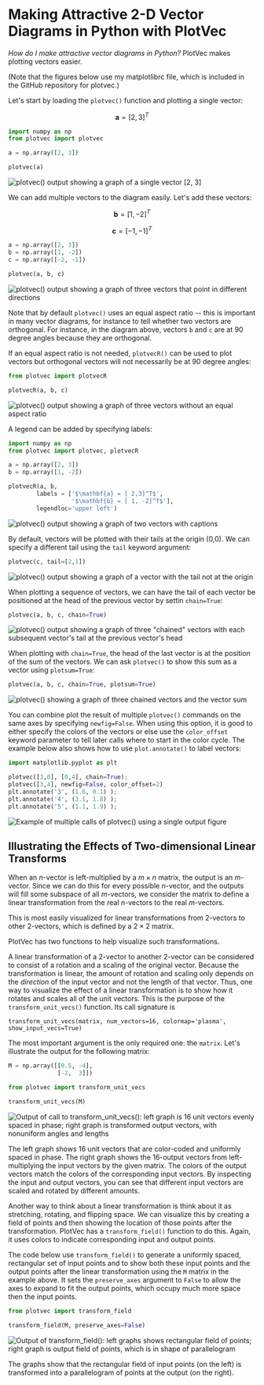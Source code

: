 # Making Attractive 2-D Vector Diagrams in Python with PlotVec

*How do I make attractive vector diagrams in Python?* PlotVec makes plotting vectors easier.

(Note that the figures below use my matplotlibrc file, which is included in the GitHub repository for plotvec.)

Let's start by loading the `plotvec()` function and plotting a single vector:


$$
\mathbf{a} = [2,3]^T
$$



```python
import numpy as np
from plotvec import plotvec

a = np.array([2, 3])

plotvec(a)
```


    
![plotvec() output showing a graph of a single vector \[2, 3\]](figs/output_2_0.png)
    


We can add multiple vectors to the diagram easily. Let's add these vectors:

$$
\mathbf{b} =[1,-2]^T 
$$

$$
\mathbf{c} =[-1,-1]^T
$$


```python
a = np.array([2, 3])
b = np.array([1, -2])
c = np.array([-2, -1])

plotvec(a, b, c)
```


    
![plotvec() output showing a graph of three vectors that point in different directions](figs/output_4_0.png)
    


Note that by default `plotvec()` uses an equal aspect ratio -- this is important in many vector diagrams, for instance to tell whether two vectors are orthogonal. For instance, in the diagram above, vectors `b` and `c` are at 90 degree angles because they are orthogonal.

If an equal aspect ratio is not needed, `plotvecR()` can be used to plot vectors but orthogonal vectors will not necessarily be at 90 degree angles:


```python
from plotvec import plotvecR

plotvecR(a, b, c)
```


    
![plotvec() output showing a graph of three vectors without an equal aspect ratio](figs/output_6_0.png)
    


A legend can be added by specifying labels:


```python
import numpy as np
from plotvec import plotvec, plotvecR

a = np.array([2, 3])
b = np.array([1, -2])

plotvecR(a, b,
        labels = ['$\mathbf{a} = [ 2,3]^T$',
                  '$\mathbf{b} = [ 1, -2]^T$'],
        legendloc='upper left')
```


    
![plotvec() output showing a graph of two vectors with captions](figs/output_8_0.png)
    


By default, vectors will be plotted with their tails at the origin (0,0).  We can specify a different tail using the `tail` keyword argument:


```python
plotvec(c, tail=[2,1])
```


    
![plotvec() output showing a graph of a vector with the tail not at the origin](figs/output_10_0.png)
    


When plotting a sequence of vectors, we can have the tail of each vector be positioned at the head of the previous vector by settin `chain=True`:


```python
plotvec(a, b, c, chain=True)
```


    
![plotvec() output showing a graph of three "chained" vectors with each subsequent vector's tail at the previous vector's head](figs/output_12_0.png)
    


When plotting with `chain=True`, the head of the last vector is at the position of the sum of the vectors. We can ask `plotvec()` to show this sum as a vector using `plotsum=True`:


```python
plotvec(a, b, c, chain=True, plotsum=True)
```


    
![plotvec() showing a graph of three chained vectors and the vector sum](figs/output_14_0.png)
    


You can combine plot the result of multiple `plotvec()` commands on the same axes by specifying `newfig=False`. When using this option, it is good to either specify the colors of the vectors or else use the `color_offset` keyword parameter to tell later calls where to start in the color cycle. The example below also shows how to use `plot.annotate()` to label vectors:


```python
import matplotlib.pyplot as plt

plotvec([3,0], [0,4], chain=True);
plotvec([3,4], newfig=False, color_offset=2)
plt.annotate('3', (1.6, 0.1) );
plt.annotate('4', (3.1, 1.8) );
plt.annotate('5', (1.1, 1.9) );
```


    
![Example of multiple calls of plotvec() using a single output figure](figs/output_16_0.png)
    

## Illustrating the Effects of Two-dimensional Linear Transforms

When an $n$-vector is left-multiplied by a $m \times n$ matrix, the output is an $m$-vector. Since we can do this for every possible $n$-vector, and the outputs will fill some subspace of all $m$-vectors, we consider the matrix to define a linear transformation from the real $n$-vectors to the real $m$-vectors.

This is most easily visualized for linear transformations from $2$-vectors to other $2$-vectors, which is defined by a $2 \times 2$ matrix. 

PlotVec has two functions to help visualize such transformations.

A linear transformation of a 2-vector to another 2-vector can be considered to consist of a rotation and a scaling of the original vector. Because the transformation is linear, the amount of rotation and scaling only depends on the *direction* of the input vector and not the length of that vector. Thus, one way to visualize the effect of a linear transformation is to show how it rotates and scales all of the unit vectors. This is the purpose of the `transform_unit_vecs()` function. Its call signature is

`transform_unit_vecs(matrix, num_vectors=16, colormap='plasma', show_input_vecs=True)`

The most important argument is the only required one: the `matrix`. Let's illustrate the output for the following matrix:


```python
M = np.array([[0.5, -4],
              [-2,  3]])
```


```python
from plotvec import transform_unit_vecs

transform_unit_vecs(M)
```


    
![Output of call to transform_unit_vecs(): left graph is 16 unit vectors evenly spaced in phase; right graph is transformed output vectors, with nonuniform angles and lengths ](figs/output_21_0.png)
    


The left graph shows 16 unit vectors that are color-coded and uniformly spaced in phase. The right graph shows the 16-output vectors from left-multiplying the input vectors by the given matrix. The colors of the output vectors match the colors of the corresponding input vectors. By inspecting the input and output vectors, you can see that different input vectors are scaled and rotated by different amounts. 

Another way to think about a linear transformation is think about it as stretching, rotating, and flipping space. We can visualize this by creating a field of points and then showing the location of those points after the transformation. PlotVec has a `transform_field()` function to do this. Again, it uses colors to indicate corresponding input and output points. 

The code below use `transform_field()` to generate a uniformly spaced, rectangular set of input points and to show both these input points and the output points after the linear transformation using the `M` matrix in the example above. It sets the `preserve_axes` argument to `False` to allow the axes to expand to fit the output points, which occupy much more space then the input points.



```python
from plotvec import transform_field

transform_field(M, preserve_axes=False)
```


    
![Output of transform_field(): left graphs shows rectangular field of points; right graph is output field of points, which is in shape of parallelogram](figs/output_24_0.png)
    


The graphs show that the rectangular field of input points (on the left) is transformed into a parallelogram of points at the output (on the right).
